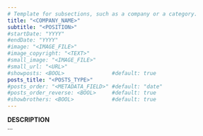 ```yaml
---
# Template for subsections, such as a company or a category.
title: "<COMPANY_NAME>"
subtitle: "<POSITION>"
#startDate: "YYYY"
#endDate: "YYYY"
#image: "<IMAGE_FILE>"
#image_copyright: "<TEXT>"
#small_image: "<IMAGE_FILE>"
#small_url: "<URL>"
#showposts: <BOOL>               #default: true
posts_title: "<POSTS_TYPE>"
#posts_order: "<METADATA_FIELD>" #default: "date"
#posts_order_reverse: <BOOL>     #default: true
#showbrothers: <BOOL>            #default: true
---
```


<b>DESCRIPTION</b><br>
...<br>
